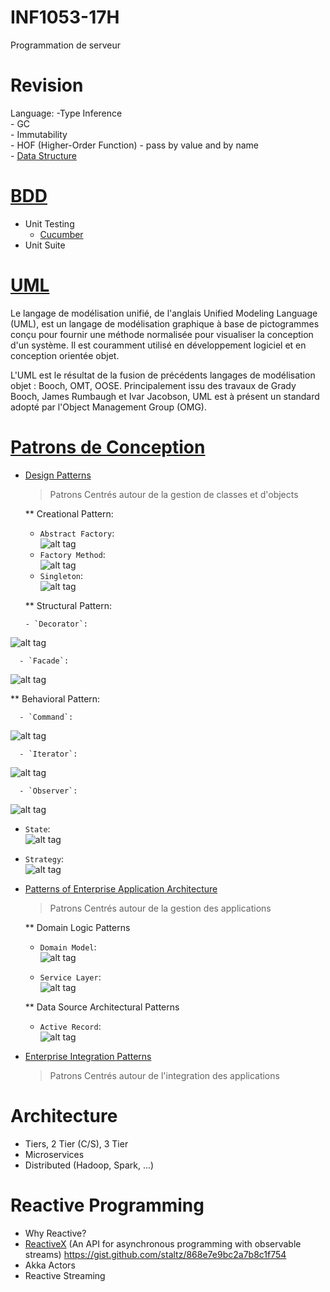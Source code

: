 # INF1053-17H
Programmation de serveur

# Revision
   Language:
     -Type Inference  
     - GC  
     - Immutability  
     - HOF (Higher-Order Function)
     - pass by value and by name   
     - [Data Structure](https://twitter.github.io/scala_school/collections.html)

# [BDD](https://fr.wikipedia.org/wiki/Behavior_driven_development) 
- Unit Testing
   * [Cucumber](https://bitbucket.org/jordipradel/cucumber-scala-example/)
- Unit Suite

# [UML](2.UML)
   Le langage de modélisation unifié, de l'anglais Unified Modeling Language (UML), est un langage de modélisation graphique à base de pictogrammes conçu pour fournir une méthode normalisée pour visualiser la conception d'un système. Il est couramment utilisé en développement logiciel et en conception orientée objet.

   L'UML est le résultat de la fusion de précédents langages de modélisation objet : Booch, OMT, OOSE. Principalement issu des travaux de Grady Booch, James Rumbaugh et Ivar Jacobson, UML est à présent un standard adopté par l'Object Management Group (OMG).

# [Patrons de Conception](https://fr.wikipedia.org/wiki/Patron_de_conception)  
* [Design Patterns](https://en.wikipedia.org/wiki/Design_Patterns)  
   > Patrons Centrés autour de la gestion de classes et d'objects  
   
   ** Creational Pattern:  
   - `Abstract Factory`:   
![alt tag](https://upload.wikimedia.org/wikipedia/commons/4/4c/Abstract_Factory.png) 
   - `Factory Method`:  
![alt tag](https://upload.wikimedia.org/wikipedia/commons/thumb/d/df/New_WikiFactoryMethod.png/734px-New_WikiFactoryMethod.png) 
   - `Singleton`:  
![alt tag](https://upload.wikimedia.org/wikipedia/commons/f/fb/Singleton_UML_class_diagram.svg)
   
   ** Structural Pattern:  
   
      - `Decorator`:   
![alt tag](https://upload.wikimedia.org/wikipedia/commons/e/e9/Decorator_UML_class_diagram.svg)  

      - `Facade`:   
![alt tag](https://upload.wikimedia.org/wikipedia/en/5/57/Example_of_Facade_design_pattern_in_UML.png)  

   ** Behavioral Pattern:  

      - `Command`:   
   ![alt tag](https://upload.wikimedia.org/wikipedia/commons/b/bf/Command_pattern.svg)

      - `Iterator`:   
   ![alt tag](https://upload.wikimedia.org/wikipedia/commons/1/13/Iterator_UML_class_diagram.svg)


      - `Observer`:   
   ![alt tag](https://upload.wikimedia.org/wikipedia/commons/8/8d/Observer.svg)
   
   - `State`:   
   ![alt tag](https://upload.wikimedia.org/wikipedia/commons/e/e8/State_Design_Pattern_UML_Class_Diagram.svg)
   
   - `Strategy`:   
   ![alt tag](https://upload.wikimedia.org/wikipedia/commons/3/39/Strategy_Pattern_in_UML.png)
   
   
* [Patterns of Enterprise Application Architecture](https://www.martinfowler.com/books/eaa.html)  
   > Patrons Centrés autour de la gestion des applications  
   
   ** Domain Logic Patterns
   
   - `Domain Model`:   
   ![alt tag](https://upload.wikimedia.org/wikipedia/commons/2/2d/Domain_model.png)

   - `Service Layer`:   
   ![alt tag](https://martinfowler.com/eaaCatalog/ServiceLayerSketch.gif)


   ** Data Source Architectural Patterns
   
   - `Active Record`:   
   ![alt tag](https://www.martinfowler.com/eaaCatalog/activeRecordSketch.gif)

   
* [Enterprise Integration Patterns](http://www.enterpriseintegrationpatterns.com/)  
   > Patrons Centrés autour de l'integration des applications  



# Architecture

- Tiers, 2 Tier (C/S), 3 Tier
- Microservices
- Distributed (Hadoop, Spark, ...)


# Reactive Programming
- Why Reactive?
- [ReactiveX](http://reactivex.io) (An API for asynchronous programming with observable streams)
        https://gist.github.com/staltz/868e7e9bc2a7b8c1f754
- Akka Actors
- Reactive Streaming
